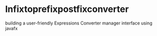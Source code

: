 # Infixtoprefixpostfixconverter
building a user-friendly Expressions Converter manager interface using javafx 
